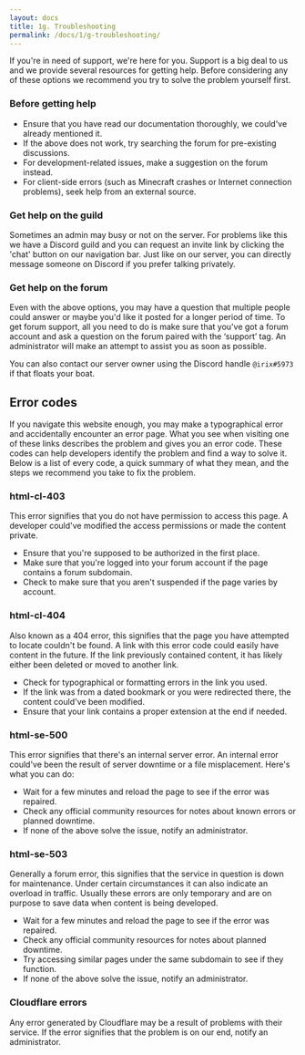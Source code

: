```yaml
---
layout: docs
title: 1g. Troubleshooting
permalink: /docs/1/g-troubleshooting/
---
```

If you're in need of support, we're here for you.
Support is a big deal to us and we provide several resources for getting help.
Before considering any of these options we recommend you try to solve the problem yourself first.

### Before getting help
* Ensure that you have read our documentation thoroughly, we could've already mentioned it.
* If the above does not work, try searching the forum for pre-existing discussions.
* For development-related issues, make a suggestion on the forum instead.
* For client-side errors (such as Minecraft crashes or Internet connection problems), seek help from an external source.

### Get help on the guild
Sometimes an admin may busy or not on the server.
For problems like this we have a Discord guild and you can request an invite link by clicking the 'chat' button on our navigation bar.
Just like on our server, you can directly message someone on Discord if you prefer talking privately.

### Get help on the forum
Even with the above options, you may have a question that multiple people could answer or maybe you'd like it posted for a longer period of time.
To get forum support, all you need to do is make sure that you've got a forum account and ask a question on the forum paired with the ‘support’ tag.
An administrator will make an attempt to assist you as soon as possible.

You can also contact our server owner using the Discord handle `@irix#5973` if that floats your boat.

## Error codes
If you navigate this website enough, you may make a typographical error and accidentally encounter an error page.
What you see when visiting one of these links describes the problem and gives you an error code.
These codes can help developers identify the problem and find a way to solve it.
Below is a list of every code, a quick summary of what they mean, and the steps we recommend you take to fix the problem.

### html-cl-403
This error signifies that you do not have permission to access this page.
A developer could've modified the access permissions or made the content private.
* Ensure that you're supposed to be authorized in the first place.
* Make sure that you're logged into your forum account if the page contains a forum subdomain.
* Check to make sure that you aren't suspended if the page varies by account.

### html-cl-404
Also known as a 404 error, this signifies that the page you have attempted to locate couldn't be found.
A link with this error code could easily have content in the future.
If the link previously contained content, it has likely either been deleted or moved to another link.

* Check for typographical or formatting errors in the link you used.
* If the link was from a dated bookmark or you were redirected there, the content could've been modified.
* Ensure that your link contains a proper extension at the end if needed.

### html-se-500
This error signifies that there's an internal server error.
An internal error could've been the result of server downtime or a file misplacement.
Here's what you can do:

* Wait for a few minutes and reload the page to see if the error was repaired.
* Check any official community resources for notes about known errors or planned downtime.
* If none of the above solve the issue, notify an administrator.

### html-se-503
Generally a forum error, this signifies that the service in question is down for maintenance.
Under certain circumstances it can also indicate an overload in traffic.
Usually these errors are only temporary and are on purpose to save data when content is being developed.

* Wait for a few minutes and reload the page to see if the error was repaired.
* Check any official community resources for notes about planned downtime.
* Try accessing similar pages under the same subdomain to see if they function.
* If none of the above solve the issue, notify an administrator.

### Cloudflare errors
Any error generated by Cloudflare may be a result of problems with their service.
If the error signifies that the problem is on our end, notify an administrator.

